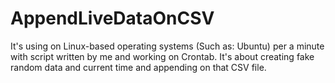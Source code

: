 # AppendLiveDataOnCSV

It's using on Linux-based operating systems (Such as: Ubuntu) per a minute with script written by me and working on Crontab. It's about creating fake random data and current time and appending on that CSV file.
